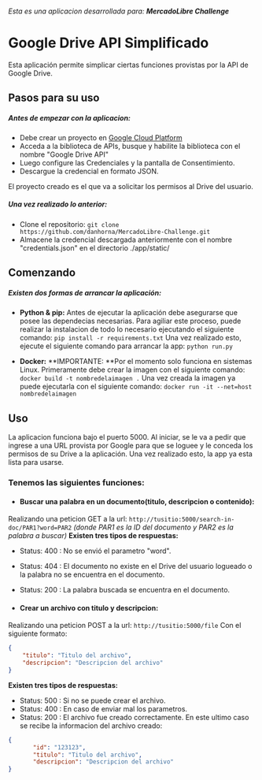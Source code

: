 ###### Esta es una aplicacion desarrollada para: **MercadoLibre Challenge**

# Google Drive API Simplificado
Esta aplicación permite simplicar ciertas funciones provistas por la API de Google Drive.
## Pasos para su uso
##### Antes de empezar con la aplicacion:
- Debe crear un proyecto en [Google Cloud Platform](https://console.developers.google.com/ "Google Cloud Platform")
- Acceda a la biblioteca de APIs, busque y habilite la biblioteca con el nombre "Google Drive API"
- Luego configure las Credenciales y la pantalla de Consentimiento.
- Descargue la credencial en formato JSON.

El proyecto creado es el que va a solicitar los permisos al Drive del usuario.

##### Una vez realizado lo anterior:
- Clone el repositorio: 
`git clone https://github.com/danhorna/MercadoLibre-Challenge.git`
- Almacene la credencial descargada anteriormente con el nombre "credentials.json" en el directorio ./app/static/

## Comenzando
##### Existen dos formas de arrancar la aplicación:
- **Python & pip:**
Antes de ejecutar la aplicación debe asegurarse que posee las dependecias necesarias.
Para agiliar este proceso, puede realizar la instalacion de todo lo necesario ejecutando el siguiente comando:
`pip install -r requirements.txt`
Una vez realizado esto, ejecute el siguiente comando para arrancar la app:
`python run.py`

- **Docker:**
**IMPORTANTE: **Por el momento solo funciona en sistemas Linux.
Primeramente debe crear la imagen con el siguiente comando:
`docker build -t nombredelaimagen .`
Una vez creada la imagen ya puede ejecutarla con el siguiente comando:
`docker run -it --net=host nombredelaimagen`

## Uso
La aplicacion funciona bajo el puerto 5000.
Al iniciar, se le va a pedir que ingrese a una URL provista por Google para que se loguee y le conceda los permisos de su Drive a la aplicación. Una vez realizado esto, la app ya esta lista para usarse.
### Tenemos las siguientes funciones:
- #### Buscar una palabra en un documento(titulo, descripcion o contenido):
Realizando una peticion GET a la url: 
`http://tusitio:5000/search-in-doc/PAR1?word=PAR2`
*(donde PAR1 es la ID del documento y PAR2 es la palabra a buscar)*
**Existen tres tipos de respuestas:**
 - Status: 400 : No se envió el parametro "word".
 - Status: 404 : El documento no existe en el Drive del usuario logueado o la palabra no se encuentra en el documento.
 - Status: 200 : La palabra buscada se encuentra en el documento.
 
- #### Crear un archivo con titulo y descripcion:
Realizando una peticion POST a la url:
`http://tusitio:5000/file`
Con el siguiente formato:
```json
{
	"titulo": "Titulo del archivo",
	"descripcion": "Descripcion del archivo"
}
```
**Existen tres tipos de respuestas:**
 - Status: 500 : Si no se puede crear el archivo.
 - Status: 400 : En caso de enviar mal los parametros.
 - Status: 200 : El archivo fue creado correctamente.
 En este ultimo caso se recibe la informacion del archivo creado:
 ```json
{
		"id": "123123",
		"titulo": "Titulo del archivo",
		"descripcion": "Descripcion del archivo"
}
```
